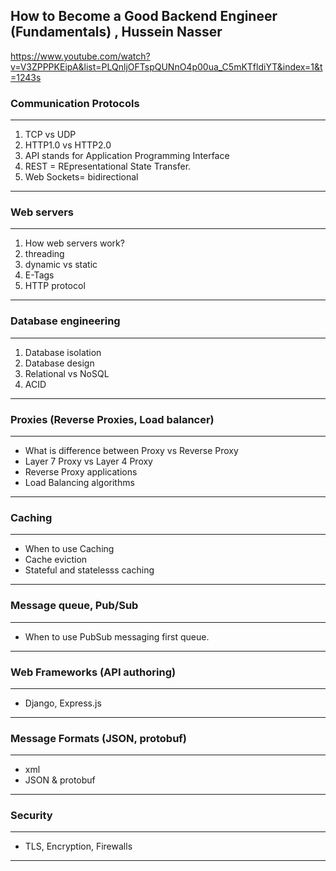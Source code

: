 ## How to Become a Good Backend Engineer (Fundamentals) , Hussein Nasser
https://www.youtube.com/watch?v=V3ZPPPKEipA&list=PLQnljOFTspQUNnO4p00ua_C5mKTfldiYT&index=1&t=1243s

### Communication Protocols
***
1. TCP vs UDP
2. HTTP1.0 vs HTTP2.0 
3. API stands for Application Programming Interface
4. REST = REpresentational State Transfer.
5. Web Sockets= bidirectional
***

### Web servers
***
1. How web servers work?
2. threading
3. dynamic vs static 
4. E-Tags 
5. HTTP protocol 
***

### Database engineering
***
1. Database isolation 
2. Database design
3. Relational vs NoSQL
4. ACID
***

### Proxies (Reverse Proxies, Load balancer) 
***
- What is difference between Proxy vs Reverse Proxy
- Layer 7 Proxy vs Layer 4 Proxy 
- Reverse Proxy applications
- Load Balancing algorithms 
***

### Caching
***
- When to use Caching
- Cache eviction
- Stateful and statelesss caching
***

### Message queue, Pub/Sub 
***
- When to use PubSub messaging first queue.
***

### Web Frameworks (API authoring)
***
- Django, Express.js
***

### Message Formats (JSON, protobuf)
***
- xml
- JSON & protobuf 
***

### Security
***
- TLS, Encryption, Firewalls 
***
